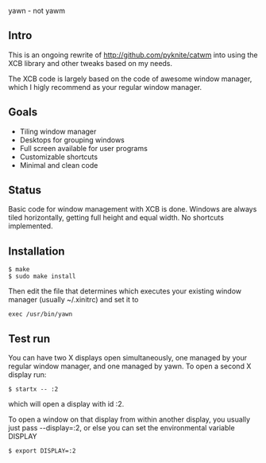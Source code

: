 yawn - not yawm

Intro
-----

This is an ongoing rewrite of http://github.com/pyknite/catwm into using the XCB library and other tweaks based on my needs.

The XCB code is largely based on the code of awesome window manager, which I higly recommend as your regular window manager.

Goals
-----

* Tiling window manager
* Desktops for grouping windows
* Full screen available for user programs
* Customizable shortcuts
* Minimal and clean code

Status
------

Basic code for window management with XCB is done. Windows are always tiled horizontally, getting full height and equal width. No shortcuts implemented.

Installation
------------

    $ make
    $ sudo make install

Then edit the file that determines which executes your existing window manager (usually ~/.xinitrc) and set it to

    exec /usr/bin/yawn


Test run
--------

You can have two X displays open simultaneously, one managed by your regular window manager, and one managed by yawn. To open a second X display run:

    $ startx -- :2

which will open a display with id :2.

To open a window on that display from within another display, you usually just pass --display=:2, or else you can set the environmental variable DISPLAY

    $ export DISPLAY=:2
